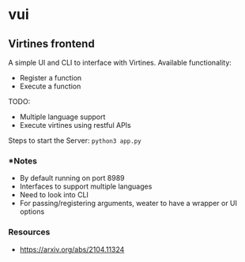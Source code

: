 # vui

## Virtines frontend

A simple UI and CLI to interface with Virtines. Available functionality:
- Register a function
- Execute a function

TODO:
- Multiple language support
- Execute virtines using restful APIs


Steps to start the Server:
```python3 app.py```

### *Notes
- By default running on port 8989
- Interfaces to support multiple languages
- Need to look into CLI
- For passing/registering arguments, weater to have a wrapper or UI options

### Resources
- https://arxiv.org/abs/2104.11324
